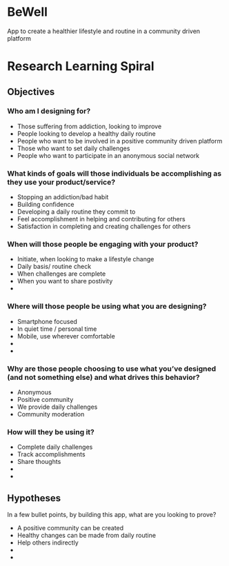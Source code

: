 # BeWell
App to create a healthier lifestyle and routine in a community driven platform


# Research Learning Spiral

## Objectives

### Who am I designing for?
 - Those suffering from addiction, looking to improve
 - People looking to develop a healthy daily routine
 - People who want to be involved in a positive community driven platform
 - Those who want to set daily challenges
 - People who want to participate in an anonymous social network
 
 ### What kinds of goals will those individuals be accomplishing as they use your product/service?
 - Stopping an addiction/bad habit
 - Building confidence
 - Developing a daily routine they commit to
 - Feel accomplishment in helping and contributing for others
 - Satisfaction in completing and creating challenges for others
 
 ### When will those people be engaging with your product?
 - Initiate, when looking to make a lifestyle change
 - Daily basis/ routine check
 - When challenges are complete
 - When you want to share postivity
 -

 
 ### Where will those people be using what you are designing?
 - Smartphone focused
 - In quiet time / personal time
 - Mobile, use wherever comfortable
 -
 -
 
 ### Why are those people choosing to use what you’ve designed (and not something else) and what drives this behavior?
 - Anonymous
 - Positive community
 - We provide daily challenges
 - Community moderation


### How will they be using it?
- Complete daily challenges
- Track accomplishments
- Share thoughts 
-
-

## Hypotheses
In a few bullet points, by building this app, what are you looking to prove?

- A positive community can be created
- Healthy changes can be made from daily routine
- Help others indirectly
- 
-




 
